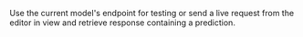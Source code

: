 Use the current model's endpoint for testing or send a live request from the editor in view and retrieve response containing a prediction.

